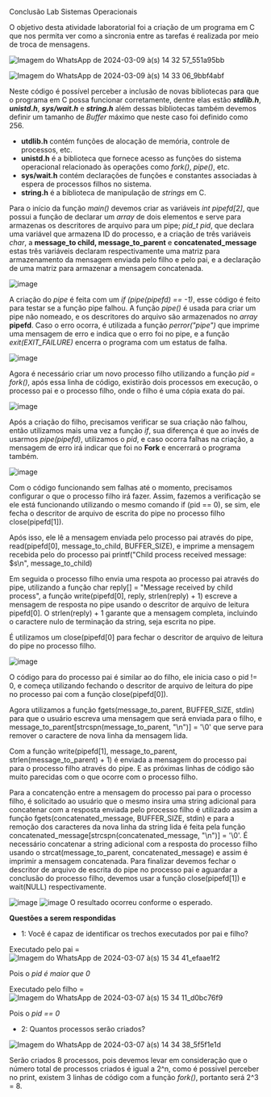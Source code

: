 Conclusão Lab Sistemas Operacionais

O objetivo desta atividade laboratorial foi a criação de um programa em C que nos permita ver como a sincronia entre as tarefas é realizada por meio de troca de mensagens.

![Imagem do WhatsApp de 2024-03-09 à(s) 14 32 57_551a95bb](https://github.com/OtavioBruzadin/LabsSistemasOperacionais/assets/89026599/b0ebfa84-f930-47cc-a562-45f247788777)

![Imagem do WhatsApp de 2024-03-09 à(s) 14 33 06_9bbf4abf](https://github.com/OtavioBruzadin/LabsSistemasOperacionais/assets/89026599/9eb7857c-fe2c-4059-be75-8cda8cb65765)

Neste código é possível perceber a inclusão de novas bibliotecas para que o programa em C possa funcionar corretamente, dentre elas estão ***stdlib.h***, ***unistd.h***, ***sys/wait.h*** e ***string.h*** além dessas bibliotecas também devemos definir um tamanho de *Buffer* máximo que neste caso foi definido como 256.

- **utdlib.h** contém funções de alocação de memória, controle de processos, etc.
- **unistd.h** é a biblioteca que fornece acesso as funções do sistema operacional relacionado às operações como *fork()*, *pipe()*, etc.
- **sys/wait.h** contém declarações de funções e constantes associadas à espera de processos filhos no sistema.
- **string.h** é a biblioteca de manipulação de *strings* em C.

Para o início da função *main()* devemos criar as variáveis *int pipefd[2]*, que possui a função de declarar um *array* de dois elementos e serve para armazenas os descritores de arquivo para um pipe; *pid_t pid*, que declara uma variável que armazena ID do processo, e a criação de três variáveis *char*, a **message_to child, message_to_parent** e **concatenated_message** estas três variáveis declaram respectivamente uma matriz para armazenamento da mensagem enviada pelo filho e pelo pai, e a declaração de uma matriz para armazenar a mensagem concatenada.

![image](https://github.com/OtavioBruzadin/LabsSistemasOperacionais/assets/89026599/c7eb2ad4-94ce-4f6e-b524-9bd6639419f7)

A criação do *pipe* é feita com um *if (pipe(pipefd) == -1)*, esse código é feito para testar se a função pipe falhou. A função *pipe()* é usada para criar um pipe não nomeado, e os descritores do arquivo são armazenados no *array* **pipefd**. Caso o erro ocorra, é utilizada a função *perror("pipe")* que imprime uma mensagem de erro e indica que o erro foi no pipe, e a função *exit(EXIT_FAILURE)* encerra o programa com um estatus de falha.

![image](https://github.com/OtavioBruzadin/LabsSistemasOperacionais/assets/89026599/c993a5c5-98fc-4301-ac3f-177f55b0b681)

Agora é necessário criar um novo processo filho utilizando a função *pid = fork()*, após essa linha de código, existirão dois processos em execução, o processo pai e o processo filho, onde o filho é uma cópia exata do pai.

![image](https://github.com/OtavioBruzadin/LabsSistemasOperacionais/assets/89026599/8d3394fc-0602-415d-bb82-ce7931121d4f)

Após a criação do filho, precisamos verificar se sua criação não falhou, então utilizamos mais uma vez a função *if*, sua diferença é que ao invés de usarmos *pipe(pipefd)*, utilizamos o *pid*, e caso ocorra falhas na criação, a mensagem de erro irá indicar que foi no **Fork** e encerrará o programa também.

![image](https://github.com/OtavioBruzadin/LabsSistemasOperacionais/assets/89026599/532f42db-f512-40bd-8e64-d7100746768e)

Com o código funcionando sem falhas até o momento, precisamos configurar o que o processo filho irá fazer. Assim, fazemos a verificação se ele está funcionando utilizando o mesmo comando if (pid == 0), se sim, ele fecha o descritor de arquivo de escrita do pipe no processo filho close(pipefd[1]).

Após isso, ele lê a mensagem enviada pelo processo pai através do pipe, read(pipefd[0], message_to_child, BUFFER_SIZE), e imprime a mensagem recebida pelo do processo pai printf("Child process received message: $s\n", message_to_child)

Em seguida o processo filho envia uma respota ao processo pai através do pipe, utilizando a função char reply[] = "Message received by child process", a função write(pipefd[0], reply, strlen(reply) + 1) escreve a mensagem de resposta no pipe usando o descritor de arquivo de leitura pipefd[0]. O strlen(reply) + 1 garante que a mensagem completa, incluindo o caractere nulo de terminação da string, seja escrita no pipe.

É utilizamos um close(pipefd[0] para fechar o descritor de arquivo de leitura do pipe no processo filho.

![image](https://github.com/OtavioBruzadin/LabsSistemasOperacionais/assets/89026599/020523d2-ab2d-436f-a0a6-dc2db01b0621)

O código para do processo pai é similar ao do filho, ele inicia caso o pid != 0, e começa utilizando fechando o descritor de arquivo de leitura do pipe no processo pai com a função close(pipefd[0]).


Agora utilizamos a função fgets(message_to_parent, BUFFER_SIZE, stdin) para que o usuário escreva uma mensagem que será enviada para o filho, e message_to_parent[strcspn(message_to_parent, "\n")] = '\0' que serve para remover o caractere de nova linha da mensagem lida.

Com a função write(pipefd[1], message_to_parent, strlen(message_to_parent) + 1) é enviada a mensagem do processo pai para o processo filho através do pipe. E as próximas linhas de código são muito parecidas com o que ocorre com o processo filho.

Para a concatenção entre a mensagem do processo pai para o processo filho, é solicitado ao usuário que o mesmo insira uma string adicional para concatenar com a resposta enviada pelo processo filho é utilizado assim a função fgets(concatenated_message, BUFFER_SIZE, stdin) e para a remoção dos caracteres da nova linha da string lida é feita pela função concatenated_message[strcspn(concatenated_message, "\n")] = '\0'.
É necessário concatenar a string adicional com a resposta do processo filho usando o strcat(message_to_parent, concatenated_message) e assim é imprimir a mensagem concatenada.
Para finalizar devemos fechar o descritor de arquivo de escrita do pipe no processo pai e aguardar a conclusão do processo filho, devemos usar a função close(pipefd[1]) e wait(NULL) respectivamente.

![image](https://github.com/OtavioBruzadin/LabsSistemasOperacionais/assets/89026599/e09c31ab-1d9e-4c2e-804c-becdfa9aadb0)
![image](https://github.com/OtavioBruzadin/LabsSistemasOperacionais/assets/146960599/78da5c1d-bdd0-4121-b7c7-160cb0c0fdf3)
O resultado ocorreu conforme o esperado.





















**Questões a serem respondidas**

- 1: Você é capaz de identificar os trechos executados por pai e filho?

Executado pelo pai = ![Imagem do WhatsApp de 2024-03-07 à(s) 15 34 41_efaae1f2](https://github.com/OtavioBruzadin/LabsSistemasOperacionais/assets/89026599/6e3aa889-92f7-4094-a1c0-3c4f5fbf20df)

Pois o *pid é maior que 0*

Executado pelo filho = ![Imagem do WhatsApp de 2024-03-07 à(s) 15 34 11_d0bc76f9](https://github.com/OtavioBruzadin/LabsSistemasOperacionais/assets/89026599/fb2eb9fc-dfa7-45c7-a2a7-b4c783e22abb)

Pois o *pid == 0*

- 2: Quantos processos serão criados?

![Imagem do WhatsApp de 2024-03-07 à(s) 14 34 38_5f5f1e1d](https://github.com/OtavioBruzadin/LabsSistemasOperacionais/assets/89026599/c80d5af8-c5ad-43f9-86e0-74a68296b311)

Serão criados 8 processos, pois devemos levar em consideração que o número total de processos criados é igual a 2^n, como é possivel perceber no print, existem 3 linhas de código com a função *fork()*, portanto será 2^3 = 8.
